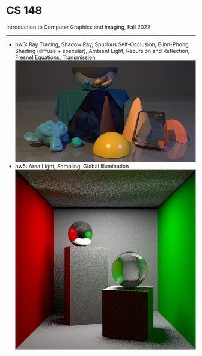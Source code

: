 # CS 148

Introduction to Computer Graphics and Imaging, Fall 2022

---

- hw3: Ray Tracing, Shadow Ray, Spurious Self-Occlusion, Blinn-Phong Shading (diffuse + specular), Ambient Light, Recursion and Reflection, Fresnel Equations, Transmission
![hw3](./hw3/hw3.png)
- hw5: Area Light, Sampling, Global Illumination
![hw5](./hw5/hw5.png)